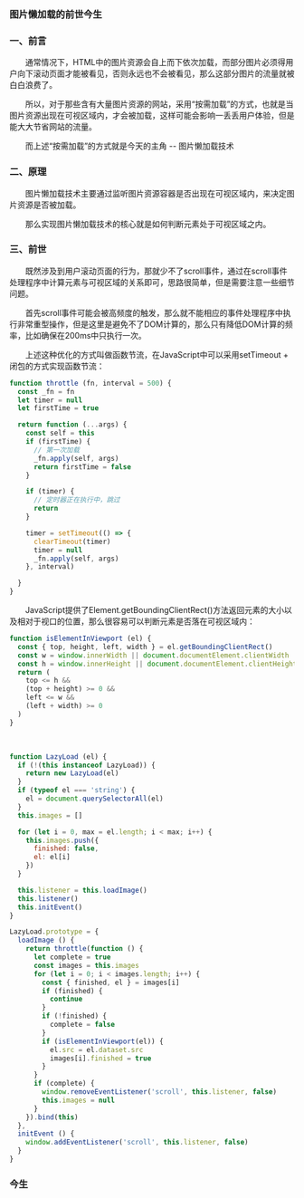 ### 图片懒加载的前世今生

### 一、前言

  &emsp;&emsp;通常情况下，HTML中的图片资源会自上而下依次加载，而部分图片必须得用户向下滚动页面才能被看见，否则永远也不会被看见，那么这部分图片的流量就被白白浪费了。

  &emsp;&emsp;所以，对于那些含有大量图片资源的网站，采用“按需加载”的方式，也就是当图片资源出现在可视区域内，才会被加载，这样可能会影响一丢丢用户体验，但是能大大节省网站的流量。

  &emsp;&emsp;而上述“按需加载”的方式就是今天的主角 -- 图片懒加载技术

### 二、原理

  &emsp;&emsp;图片懒加载技术主要通过监听图片资源容器是否出现在可视区域内，来决定图片资源是否被加载。

  &emsp;&emsp;那么实现图片懒加载技术的核心就是如何判断元素处于可视区域之内。

### 三、前世

  &emsp;&emsp;既然涉及到用户滚动页面的行为，那就少不了scroll事件，通过在scroll事件处理程序中计算元素与可视区域的关系即可，思路很简单，但是需要注意一些细节问题。

  &emsp;&emsp;首先scroll事件可能会被高频度的触发，那么就不能相应的事件处理程序中执行非常重型操作，但是这里是避免不了DOM计算的，那么只有降低DOM计算的频率，比如确保在200ms中只执行一次。

  &emsp;&emsp;上述这种优化的方式叫做函数节流，在JavaScript中可以采用setTimeout + 闭包的方式实现函数节流：

```JavaScript
function throttle (fn, interval = 500) {
  const _fn = fn
  let timer = null
  let firstTime = true

  return function (...args) {
    const self = this
    if (firstTime) {
      // 第一次加载
      _fn.apply(self, args)
      return firstTime = false
    }

    if (timer) {
      // 定时器正在执行中，跳过
      return
    }

    timer = setTimeout(() => {
      clearTimeout(timer)
      timer = null
      _fn.apply(self, args)
    }, interval)

  }
}
```

  &emsp;&emsp;JavaScript提供了Element.getBoundingClientRect()方法返回元素的大小以及相对于视口的位置，那么很容易可以判断元素是否落在可视区域内：

```JavaScript
function isElementInViewport (el) {
  const { top, height, left, width } = el.getBoundingClientRect()
  const w = window.innerWidth || document.documentElement.clientWidth
  const h = window.innerHeight || document.documentElement.clientHeight
  return (
    top <= h &&
    (top + height) >= 0 &&
    left <= w &&
    (left + width) >= 0
  )
}
```

  &emsp;&emsp;

```JavaScript
function LazyLoad (el) {
  if (!(this instanceof LazyLoad)) {
    return new LazyLoad(el)
  }
  if (typeof el === 'string') {
    el = document.querySelectorAll(el)
  }
  this.images = []

  for (let i = 0, max = el.length; i < max; i++) {
    this.images.push({
      finished: false,
      el: el[i]
    })
  }

  this.listener = this.loadImage()
  this.listener()
  this.initEvent()
}

LazyLoad.prototype = {
  loadImage () {
    return throttle(function () {
      let complete = true
      const images = this.images
      for (let i = 0; i < images.length; i++) {
        const { finished, el } = images[i]
        if (finished) {
          continue
        }
        if (!finished) {
          complete = false
        }
        if (isElementInViewport(el)) {
          el.src = el.dataset.src
          images[i].finished = true
        }
      }
      if (complete) {
        window.removeEventListener('scroll', this.listener, false)
        this.images = null
      }
    }).bind(this)
  },
  initEvent () {
    window.addEventListener('scroll', this.listener, false)
  }
}
```

### 今生

  &emsp;&emsp;